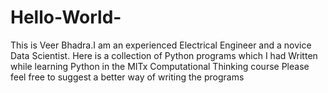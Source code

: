 # Hello-World-
This is Veer Bhadra.I am an experienced Electrical Engineer and a novice Data Scientist. 
Here is a collection of Python programs which I had Written while learning Python in the MITx Computational Thinking course
Please feel free to suggest a better way of writing the programs
